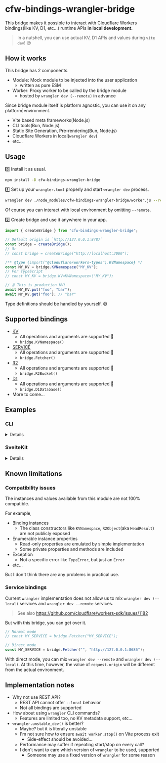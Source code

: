 # cfw-bindings-wrangler-bridge

This bridge makes it possible to interact with Cloudflare Workers bindings(like KV, D1, etc...) runtime APIs **in local development**.

> In a nutshell, you can use actual KV, D1 APIs and values during `vite dev`! 😉

## How it works

This bridge has 2 components.

- Module: Mock module to be injected into the user application
  - written as pure ESM
- Worker: Proxy worker to be called by the bridge module
  - hosted by `wrangler dev (--remote)` in advance

Since bridge module itself is platform agnostic, you can use it on any platform|environment.

- Vite based meta frameworks(Node.js)
- CLI tools(Bun, Node.js)
- Static Site Generation, Pre-rendering(Bun, Node.js)
- Cloudflare Workers in local(`warngler dev`)
- etc...

## Usage

0️⃣ Install it as usual.

```sh
npm install -D cfw-bindings-wrangler-bridge
```

1️⃣ Set up your `wrangler.toml` properly and start `wrangler dev` process.

```sh
wrangler dev ./node_modules/cfw-bindings-wrangler-bridge/worker.js --remote
```

Of course you can interact with local environment by omitting `--remote`.

2️⃣ Create bridge and use it anywhere in your app.

```js
import { createBridge } from "cfw-bindings-wrangler-bridge";

// Default origin is `http://127.0.0.1:8787`
const bridge = createBridge();
// Or
// const bridge = createBridge("http://localhost:3000");

/** @type {import("@cloduflare/workers-types").KVNamespace} */
const MY_KV = bridge.KVNamespace("MY_KV");
// For TypeScript
// const MY_KV = bridge.KV<KVNamespace>("MY_KV");

// ✌️ This is production KV!
await MY_KV.put("foo", "bar");
await MY_KV.get("foo"); // "bar"
```

Type definitions should be handled by yourself. 😅

## Supported bindings

- [KV](https://developers.cloudflare.com/workers/runtime-apis/kv/)
  - All operations and arguments are supported 💯
  - `bridge.KVNamespace()`
- [SERVICE](https://developers.cloudflare.com/workers/runtime-apis/service-bindings/)
  - All operations and arguments are supported 💯
  - `bridge.Fetcher()`
- [R2](https://developers.cloudflare.com/r2/api/workers/workers-api-reference/)
  - All operations and arguments are supported 💯
  - `bridge.R2Bucket()`
- [D1](https://developers.cloudflare.com/d1/platform/client-api/)
  - All operations and arguments are supported 💯
  - `bridge.D1Database()`
- More to come...

## Examples

### CLI

<details>

If you are using REST API in your CLI, now you can replace it.

```diff
-const putKV = async (API_KEY, API_URL, [key, value]) => {
-  const res = await fetch(`${API_URL}/values/${key}`, {
-    method: "PUT",
-    headers: { Authorization: `Bearer ${API_KEY}` },
-    body: value,
-  });
-
-  const json = await res.json();
-  if (!json.success)
-    throw new Error(json.errors.map(({ message }) => message).join("\n"));
-};
+import { createBridge } from "cfw-bindings-wrangler-bridge";
+
+const putKV = async (KV_BINDING_NAME, [key, value]) => {
+  const KV = createBridge().KVNamespace(KV_BINDING_NAME);
+  await KV.put(key, value);
+};
```

</details>

### SvelteKit

<details>

```js
// server.hooks.js
import { createBridge } from "cfw-bindings-wrangler-bridge";
import { dev } from "$app/environment";

export const handle = async ({ event, resolve }) => {
  // Will be removed if `dev === false`
  if (dev) {
    const bridge = createBridge();

    event.platform = {
      env: {
        SESSIONS: bridge.KVNamespace("SESSIONS"),
        TODOS: bridge.D1Database("TODOS"),
      },
    };
  }

  return resolve(event);
};
```

</details>

## Known limitations

### Compatibility issues

The instances and values available from this module are not 100% compatible.

For example,

- Binding instances
  - The class constructors like `KVNamespace`, `R2Object`(aka `HeadResult`) are not publicly exposed
- Enumerable instance properties
  - Read-only properties are emulated by simple implementation
  - Some private properties and methods are included
- Exception
  - Not a specific error like `TypeError`, but just an `Error`
- etc...

But I don't think there are any problems in practical use.

### Service bindings

Current `wrangler` implementation does not allow us to mix `wrangler dev (--local)` services and `wrangler dev --remote` services.

> See also https://github.com/cloudflare/workers-sdk/issues/1182

But with this bridge, you can get over it.

```js
// Normal mode
// const MY_SERVICE = bridge.Fetcher("MY_SERVICE");

// Direct mode
const MY_SERVICE = bridge.Fetcher("", "http://127.0.0.1:8686");
```

With direct mode, you can mix `wrangler dev --remote` and `wrangler dev (--local)`.
At this time, however, the value of `request.origin` will be different from the actual environment.

## Implementation notes

- Why not use REST API?
  - REST API cannot offer `--local` behavior
  - Not all bindings are supported
- How about using `wrangler` CLI commands?
  - Features are limited too, no KV metadata support, etc...
- `wrangler.unstable_dev()` is better?
  - Maybe? but it is literally unstable
  - I'm not sure how to ensure `await worker.stop()` on Vite process exit
    - Side-effect should be avoided...
  - Performance may suffer if repeating start/stop on every call?
  - I don't want to care which version of `wrangler` to be used, supported
    - Someone may use a fixed version of `wrangler` for some reason
